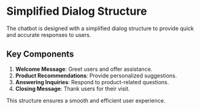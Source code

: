 # Simplified Dialog Structure

The chatbot is designed with a simplified dialog structure to provide quick and accurate responses to users.

## Key Components

1. **Welcome Message**: Greet users and offer assistance.
2. **Product Recommendations**: Provide personalized suggestions.
3. **Answering Inquiries**: Respond to product-related questions.
4. **Closing Message**: Thank users for their visit.

This structure ensures a smooth and efficient user experience.
